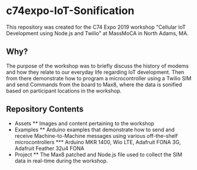 # c74expo-IoT-Sonification

This repository was created for the C74 Expo 2019 workshop "Cellular IoT Development using Node.js and Twilio" at MassMoCA in North Adams, MA.

## Why?
The purpose of the workshop was to briefly discuss the history of modems and how they relate to our everyday life regarding IoT development. Then from there demonstrate how to program a microcontroller using a Twilio SIM and send Commands from the board to Max8, where the data is sonified based on participant locations in the workshop.

## Repository Contents
* Assets
** Images and content pertaining to the workshop
* Examples
** Arduino examples that demonstrate how to send and receive Machine-to-Machine messages using various off-the-shelf microcontrollers
*** Arduino MKR 1400, Wio LTE, Adafruit FONA 3G, Adafruit Feather 32u4 FONA
* Project
** The Max8 patched and Node.js file used to collect the SIM data in real-time during the workshop.
